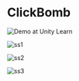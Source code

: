 # ClickBomb

![Demo at Unity Learn](play.unity.com/mg/other/webgl-builds-78941)

![ss1](https://user-images.githubusercontent.com/62642278/126867002-8668f536-5583-4a33-8c01-b3a9be77a3f2.PNG)

![ss2](https://user-images.githubusercontent.com/62642278/126867004-309205fe-5623-4c71-8682-c045abed84ba.PNG)

![ss3](https://user-images.githubusercontent.com/62642278/126867006-f1050c65-ba36-4005-92e0-5650c34585dc.PNG)

